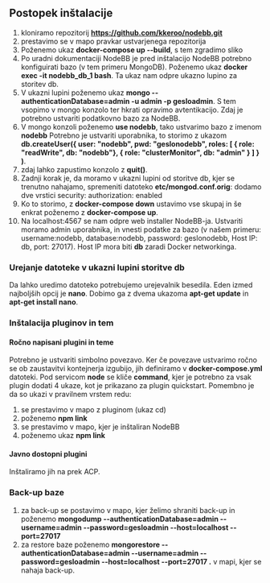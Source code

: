 ## Postopek inštalacije
1. kloniramo repozitorij **https://github.com/kkeroo/nodebb.git**
2. prestavimo se v mapo pravkar ustvarjenega repozitorija
3. Poženemo ukaz **docker-compose up --build**, s tem zgradimo sliko
4. Po uradni dokumentaciji NodeBB je pred inštalacijo NodeBB potrebno konfiguirati bazo (v tem primeru MongoDB). Poženemo ukaz **docker exec -it nodebb_db_1 bash**. Ta ukaz nam odpre ukazno lupino za storitev db.
5. V ukazni lupini poženemo ukaz **mongo --authenticationDatabase=admin -u admin -p gesloadmin**. S tem vsopimo v mongo konzolo ter hkrati opravimo avtentikacijo. Zdaj je potrebno ustvariti podatkovno bazo za NodeBB.
6. V mongo konzoli poženemo **use nodebb**, tako ustvarimo bazo z imenom **nodebb** Potrebno je ustvariti uporabnika, to storimo z ukazom **db.createUser({ user: "nodebb", pwd: "geslonodebb", roles: [ { role: "readWrite", db: "nodebb"}, { role: "clusterMonitor", db: "admin" } ] } )**.
7. zdaj lahko zapustimo konzolo z **quit()**.
8. Zadnji korak je, da moramo v ukazni lupini od storitve db, kjer se trenutno nahajamo, spremeniti datoteko **etc/mongod.conf.orig**: dodamo dve vrstici
security:
  authorization: enabled
9. Ko to storimo, z **docker-compose down** ustavimo vse skupaj in še enkrat poženemo z **docker-compose up**.
10. Na localhost:4567 se nam odpre web installer NodeBB-ja. Ustvariti moramo admin uporabnika, in vnesti podatke za bazo (v našem primeru: username:nodebb, database:nodebb, password: geslonodebb, Host IP: db, port: 27017). Host IP mora biti **db** zaradi Docker networkinga.

### Urejanje datoteke v ukazni lupini storitve db
Da lahko uredimo datoteko potrebujemo urejevalnik besedila. Eden izmed najboljših opcij je **nano**. Dobimo ga z dvema ukazoma **apt-get update** in **apt-get install nano**.

### Inštalacija pluginov in tem
#### Ročno napisani plugini in teme
Potrebno je ustvariti simbolno povezavo. Ker če povezave ustvarimo ročno se ob zaustavitvi kontejnerja izgubijo, jih definiramo v **docker-compose.yml** datoteki. Pod servicom **node** se kliče **command**, kjer je potrebno za vsak plugin dodati 4 ukaze, kot je prikazano za plugin quickstart.
Pomembno je da so ukazi v pravilnem vrstem redu:
1. se prestavimo v mapo z pluginom (ukaz cd)
2. poženemo **npm link**
3. se prestavimo v mapo, kjer je inštaliran NodeBB
4. poženemo ukaz **npm link <ime-plugina>**

#### Javno dostopni plugini   
Inštaliramo jih na prek ACP.

### Back-up baze
1. za back-up se postavimo v mapo, kjer želimo shraniti back-up in poženemo **mongodump --authenticationDatabase=admin --username=admin --password=gesloadmin --host=localhost --port=27017**
2. za restore baze poženemo **mongorestore --authenticationDatabase=admin --username=admin --password=gesloadmin --host=localhost --port=27017 .** v mapi, kjer se nahaja back-up.
